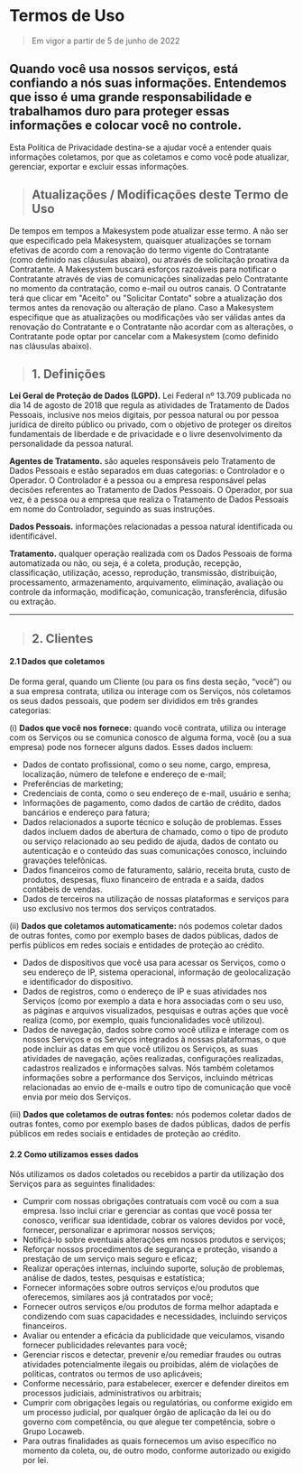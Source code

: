 
# Termos de Uso

>Em vigor a partir de 5 de junho de 2022
 
## Quando você usa nossos serviços, está confiando a nós suas informações. Entendemos que isso é uma grande responsabilidade e trabalhamos duro para proteger essas informações e colocar você no controle.

Esta Política de Privacidade destina-se a ajudar você a entender quais informações coletamos, por que as coletamos e como você pode atualizar, gerenciar, exportar e excluir essas informações.

>## **Atualizações / Modificações deste Termo de Uso**

De tempos em tempos a Makesystem pode atualizar esse termo. A não ser que especificado pela Makesystem, quaisquer atualizações se tornam efetivas de acordo com a renovação do termo vigente do Contratante (como definido nas cláusulas abaixo), ou através de solicitação proativa da Contratante. A Makesystem buscará esforços razoáveis para notificar o Contratante através de vias de comunicações sinalizadas pelo Contratante no momento da contratação, como e-mail ou outros canais. O Contratante terá que clicar em "Aceito" ou "Solicitar Contato" sobre a atualização dos termos antes da renovação ou alteração de plano. Caso a Makesystem especifique que as atualizações ou modificações vão ser válidas antes da renovação do Contratante e o Contratante não acordar com as alterações, o Contratante pode optar por cancelar com a Makesystem (como definido nas cláusulas abaixo).

>## 1. Definições

**Lei Geral de Proteção de Dados (LGPD).**  Lei Federal nº 13.709 publicada no dia 14 de agosto de 2018 que regula as atividades de Tratamento de Dados Pessoais, inclusive nos meios digitais, por pessoa natural ou por pessoa jurídica de direito público ou privado, com o objetivo de proteger os direitos fundamentais de liberdade e de privacidade e o livre desenvolvimento da personalidade da pessoa natural.

**Agentes de Tratamento.**  são aqueles responsáveis pelo Tratamento de Dados Pessoais e estão separados em duas categorias: o Controlador e o Operador. O Controlador é a pessoa ou a empresa responsável pelas decisões referentes ao Tratamento de Dados Pessoais. O Operador, por sua vez, é a pessoa ou a empresa que realiza o Tratamento de Dados Pessoais em nome do Controlador, seguindo as suas instruções.

**Dados Pessoais.**  informações relacionadas a pessoa natural identificada ou identificável.

**Tratamento.**  qualquer operação realizada com os Dados Pessoais de forma automatizada ou não, ou seja, é a coleta, produção, recepção, classificação, utilização, acesso, reprodução, transmissão, distribuição, processamento, armazenamento, arquivamento, eliminação, avaliação ou controle da informação, modificação, comunicação, transferência, difusão ou extração.

---
>## 2. Clientes

#### 2.1 Dados que coletamos

De forma geral, quando um Cliente (ou para os fins desta seção, “você”) ou a sua empresa contrata, utiliza ou interage com os Serviços, nós coletamos os seus dados pessoais, que podem ser divididos em três grandes categorias:

(i) **Dados que você nos fornece:** quando você contrata, utiliza ou interage com os Serviços ou se comunica conosco de alguma forma, você (ou a sua empresa) pode nos fornecer alguns dados. Esses dados incluem:

-   Dados de contato profissional, como o seu nome, cargo, empresa, localização, número de telefone e endereço de e-mail;
-   Preferências de marketing;
-   Credenciais de conta, como o seu endereço de e-mail, usuário e senha;
-   Informações de pagamento, como dados de cartão de crédito, dados bancários e endereço para fatura;
-   Dados relacionados a suporte técnico e solução de problemas. Esses dados incluem dados de abertura de chamado, como o tipo de produto ou serviço relacionado ao seu pedido de ajuda, dados de contato ou autenticação e o conteúdo das suas comunicações conosco, incluindo gravações telefônicas.
-   Dados financeiros como de faturamento, salário, receita bruta, custo de produtos, despesas, fluxo financeiro de entrada e a saída, dados contábeis de vendas.
-   Dados de terceiros na utilização de nossas plataformas e serviços para uso exclusivo nos termos dos serviços contratados.

(ii)  **Dados que coletamos automaticamente:**  nós podemos coletar dados de outras fontes, como por exemplo bases de dados públicas, dados de perfis públicos em redes sociais e entidades de proteção ao crédito.

-   Dados de dispositivos que você usa para acessar os Serviços, como o seu endereço de IP, sistema operacional, informação de geolocalização e identificador do dispositivo.
-   Dados de registros, como o endereço de IP e suas atividades nos Serviços (como por exemplo a data e hora associadas com o seu uso, as páginas e arquivos visualizados, pesquisas e outras ações que você realiza (como, por exemplo, quais funcionalidades você utilizou).
-   Dados de navegação, dados sobre como você utiliza e interage com os nossos Serviços e os Serviços integrados à nossas plataformas, o que pode incluir as datas em que você utilizou os Serviços, as suas atividades de navegação, ações realizadas, configurações realizadas, cadastros realizados e informações salvas. Nós também coletamos informações sobre a performance dos Serviços, incluindo métricas relacionadas ao envio de e-mails e outro tipo de comunicação que você envia por meio dos Serviços.

(iii)  **Dados que coletamos de outras fontes:**  nós podemos coletar dados de outras fontes, como por exemplo bases de dados públicas, dados de perfis públicos em redes sociais e entidades de proteção ao crédito.

#### 2.2 Como utilizamos esses dados

Nós utilizamos os dados coletados ou recebidos a partir da utilização dos Serviços para as seguintes finalidades:

-   Cumprir com nossas obrigações contratuais com você ou com a sua empresa. Isso inclui criar e gerenciar as contas que você possa ter conosco, verificar sua identidade, cobrar os valores devidos por você, fornecer, personalizar e aprimorar nossos serviços;
-   Notificá-lo sobre eventuais alterações em nossos produtos e serviços;
-   Reforçar nossos procedimentos de segurança e proteção, visando a prestação de um serviço mais seguro e eficaz;
-   Realizar operações internas, incluindo suporte, solução de problemas, análise de dados, testes, pesquisas e estatística;
-   Fornecer informações sobre outros serviços e/ou produtos que oferecemos, similares aos já contratados por você;
-   Fornecer outros serviços e/ou produtos de forma melhor adaptada e condizendo com suas capacidades e necessidades, incluindo serviços financeiros.
-   Avaliar ou entender a eficácia da publicidade que veiculamos, visando fornecer publicidades relevantes para você;
-   Gerenciar riscos e detectar, prevenir e/ou remediar fraudes ou outras atividades potencialmente ilegais ou proibidas, além de violações de políticas, contratos ou termos de uso aplicáveis;
-   Conforme necessário, para estabelecer, exercer e defender direitos em processos judiciais, administrativos ou arbitrais;
-   Cumprir com obrigações legais ou regulatórias, ou conforme exigido em um processo judicial, por qualquer órgão de aplicação da lei ou do governo com competência, ou que alegue ter competência, sobre o Grupo Locaweb.
-   Para outras finalidades as quais fornecemos um aviso específico no momento da coleta, ou, de outro modo, conforme autorizado ou exigido por lei.
